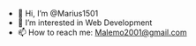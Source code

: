 - 👋 Hi, I’m @Marius1501
- 👀 I’m interested in Web Development
- 📫 How to reach me: Malemo2001@gmail.com

<!---
Marius1501/Marius1501 is a ✨ special ✨ repository because its `README.md` (this file) appears on your GitHub profile.
You can click the Preview link to take a look at your changes.
--->
